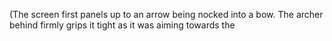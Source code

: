 (The screen first panels up to an arrow being nocked into a bow. The archer behind firmly grips it tight as it was aiming towards the